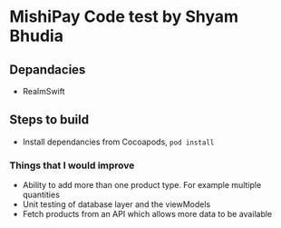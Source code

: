 #  MishiPay Code test by Shyam Bhudia

## Depandacies
- RealmSwift

## Steps to build 
- Install dependancies from Cocoapods, `pod install`

### Things that I would improve
- Ability to add more than one product type. For example multiple quantities
- Unit testing of database layer and the viewModels
- Fetch products from an API which allows more data to be available
